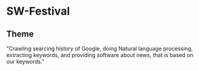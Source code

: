 # SW-Festival

## Theme

"Crawling searcing history of Google, doing Natural language processing,
extracting keywords, and providing software about news, that is based on our keywords."

